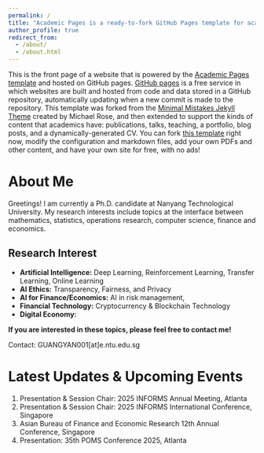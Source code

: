 ```yaml
---
permalink: /
title: "Academic Pages is a ready-to-fork GitHub Pages template for academic personal websites"
author_profile: true
redirect_from: 
  - /about/
  - /about.html
---
```


This is the front page of a website that is powered by the [Academic Pages template](https://github.com/academicpages/academicpages.github.io) and hosted on GitHub pages. [GitHub pages](https://pages.github.com) is a free service in which websites are built and hosted from code and data stored in a GitHub repository, automatically updating when a new commit is made to the repository. This template was forked from the [Minimal Mistakes Jekyll Theme](https://mmistakes.github.io/minimal-mistakes/) created by Michael Rose, and then extended to support the kinds of content that academics have: publications, talks, teaching, a portfolio, blog posts, and a dynamically-generated CV. You can fork [this template](https://github.com/academicpages/academicpages.github.io) right now, modify the configuration and markdown files, add your own PDFs and other content, and have your own site for free, with no ads!

About Me
======
Greetings! I am currently a Ph.D. candidate at Nanyang Technological University. My research interests include topics at the interface between mathematics, statistics, operations research, computer science, finance and economics.

## Research Interest

- **Artificial Intelligence:** Deep Learning, Reinforcement Learning, Transfer Learning, Online Learning
- **AI Ethics:** Transparency, Fairness, and Privacy
- **AI for Finance/Economics:** AI in risk management, 
- **Financial Technology:** Cryptocurrency & Blockchain Technology
- **Digital Economy:** 


**If you are interested in these topics, please feel free to contact me!**

Contact: GUANGYAN001[at]e.ntu.edu.sg 

Latest Updates & Upcoming Events
======
1. Presentation & Session Chair: 2025 INFORMS Annual Meeting, Atlanta
2. Presentation & Session Chair: 2025 INFORMS International Conference, Singapore
3. Asian Bureau of Finance and Economic Research 12th Annual Conference, Singapore
4. Presentation: 35th POMS Conference 2025, Atlanta








